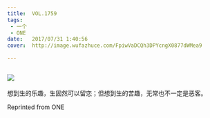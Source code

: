 ```yaml
---
title:	VOL.1759
tags:
 - 一个
 - ONE
date:	2017/07/31 1:40:56
cover:	http://image.wufazhuce.com/FpiwVaDCQh3DPYcngX0877dWMea9

---
```

![](http://image.wufazhuce.com/FpiwVaDCQh3DPYcngX0877dWMea9)
---

想到生的乐趣，生固然可以留恋；但想到生的苦趣，无常也不一定是恶客。
 
Reprinted from ONE
